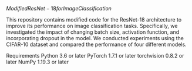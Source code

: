 $Modified ResNet-18 for Image Classification$

This repository contains modified code for the ResNet-18 architecture to improve its performance on image classification tasks. Specifically, we investigated the impact of changing batch size, activation function, and incorporating dropout in the model. We conducted experiments using the CIFAR-10 dataset and compared the performance of four different models.

Requirements
Python 3.6 or later
PyTorch 1.7.1 or later
torchvision 0.8.2 or later
NumPy 1.19.3 or later
